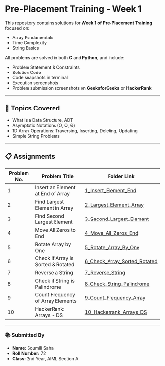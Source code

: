 # Pre-Placement Training - Week 1

This repository contains solutions for **Week 1 of Pre-Placement Training** focused on:
- Array Fundamentals
- Time Complexity
- String Basics

All problems are solved in both **C** and **Python**, and include:
- Problem Statement & Constraints
- Solution Code
- Code snapshots in terminal
- Execution screenshots
- Problem submission screenshots on **GeeksforGeeks** or **HackerRank**

---

## 📌 Topics Covered

- What is a Data Structure, ADT
- Asymptotic Notations (O, Ω, Θ)
- 1D Array Operations: Traversing, Inserting, Deleting, Updating
- Simple String Problems

---

## 📋 Assignments

| Problem No. | Problem Title                       | Folder Link |
|-------------|-------------------------------------|-------------|
| 1           | Insert an Element at End of Array   | [1_Insert_Element_End](./1_Insert_Element_End) |
| 2           | Find Largest Element in Array       | [2_Largest_Element_Array](./2_Largest_Element_Array) |
| 3           | Find Second Largest Element         | [3_Second_Largest_Element](./3_Second_Largest_Element) |
| 4           | Move All Zeros to End               | [4_Move_All_Zeros_End](./4_Move_All_Zeros_End) |
| 5           | Rotate Array by One                 | [5_Rotate_Array_By_One](./5_Rotate_Array_By_One) |
| 6           | Check if Array is Sorted & Rotated  | [6_Check_Array_Sorted_Rotated](./6_Check_Array_Sorted_Rotated) |
| 7           | Reverse a String                    | [7_Reverse_String](./7_Reverse_String) |
| 8           | Check if String is Palindrome       | [8_Check_String_Palindrome](./8_Check_String_Palindrome) |
| 9           | Count Frequency of Array Elements   | [9_Count_Frequency_Array](./9_Count_Frequency_Array) |
| 10          | HackerRank: Arrays - DS             | [10_Hackerrank_Arrays_DS](./10_Hackerrank_Arrays_DS) |

---

### 📚 Submitted By

- **Name:** Soumili Saha
- **Roll Number:** 72
- **Class:** 2nd Year, AIML Section A
